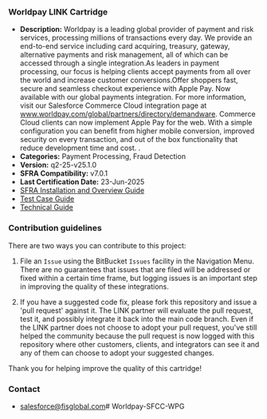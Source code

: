 
### Worldpay LINK Cartridge ###

* **Description:** Worldpay is a leading global provider of payment and risk services, processing millions of transactions every day. We provide an end-to-end service including card acquiring, treasury, gateway, alternative payments and risk management, all of which can be accessed through a single integration.As leaders in payment processing, our focus is helping clients accept payments from all over the world and increase customer conversions.Offer shoppers fast, secure and seamless checkout experience with Apple Pay. Now available with our global payments integration. For more information, visit our Salesforce Commerce Cloud integration page at www.worldpay.com/global/partners/directory/demandware. Commerce Cloud clients can now implement Apple Pay for the web. With a simple configuration you can benefit from higher mobile conversion, improved security on every transaction, and out of the box functionality that reduce development time and cost.  .
* **Categories:** Payment Processing, Fraud Detection
* **Version:** q2-25-v25.1.0
* **SFRA Compatibility:** v7.0.1
* **Last Certification Date:** 23-Jun-2025
* [SFRA Installation and Overview Guide](https://github.com/Worldpay/salesforce-commerce-cloud/blob/master/documentation/worldpay-sfra-installation-and-overview-guide.pdf)
* [Test Case Guide](https://github.com/Worldpay/salesforce-commerce-cloud/blob/master/documentation/worldpay-testing-guide.pdf)
* [Technical Guide](https://github.com/Worldpay/salesforce-commerce-cloud/blob/master/documentation/worldpay-technical-guide.pdf)

### Contribution guidelines ###
There are two ways you can contribute to this project:

1. File an `Issue` using the BitBucket `Issues` facility in the Navigation Menu.  There are no guarantees that issues that are filed will be addressed or fixed within a certain time frame, but logging issues is an important step in improving the quality of these integrations.

2. If you have a suggested code fix, please fork this repository and issue a 'pull request' against it.  The LINK partner will evaluate the pull request, test it, and possibly integrate it back into the main code branch.  Even if the LINK partner does not choose to adopt your pull request, you've still helped the community because the pull request is now logged with this repository where other customers, clients, and integrators can see it and any of them can choose to adopt your suggested changes.

Thank you for helping improve the quality of this cartridge!

### Contact ###

* <salesforce@fisglobal.com># Worldpay-SFCC-WPG

